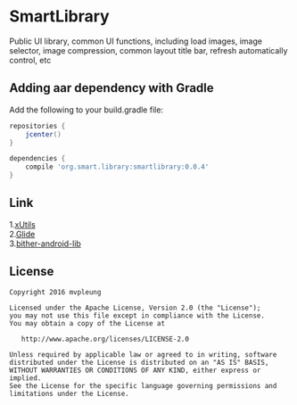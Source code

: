 # SmartLibrary
	
Public UI library, common UI functions, including load images, image selector, image compression, common layout title bar, refresh automatically control, etc

## Adding aar dependency with Gradle

Add the following to your build.gradle file:

```groovy
repositories {
    jcenter()
}

dependencies {
    compile 'org.smart.library:smartlibrary:0.0.4'
}
```

Link
-------

1.[xUtils](https://github.com/wyouflf/xUtils3) <br>
2.[Glide](https://github.com/bumptech/glide) <br>
3.[bither-android-lib](https://github.com/bither/bither-android-lib) 

License
-------

    Copyright 2016 mvpleung

    Licensed under the Apache License, Version 2.0 (the "License");
    you may not use this file except in compliance with the License.
    You may obtain a copy of the License at

       http://www.apache.org/licenses/LICENSE-2.0

    Unless required by applicable law or agreed to in writing, software
    distributed under the License is distributed on an "AS IS" BASIS,
    WITHOUT WARRANTIES OR CONDITIONS OF ANY KIND, either express or implied.
    See the License for the specific language governing permissions and
    limitations under the License.
